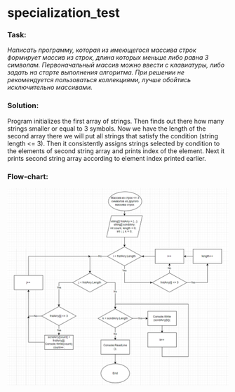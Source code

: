 # specialization_test

### **Task:**
*Написать программу, которая из имеющегося массива строк формирует массив из строк, длина которых меньше либо равна 3 символам. Первоначальный массив можно ввести с клавиатуры, либо задать на старте выполнения алгоритма. При решении не рекомендуется пользоваться коллекциями, лучше обойтись исключительно массивами.*

### **Solution:**
Program initializes the first array of strings. Then finds out there how many strings smaller or equal to 3 symbols. Now we have the length of the second array there we will put all strings that satisfy the condition (string length <= 3).
Then it consistently assigns strings selected by condition to the elements of second string array and prints index of the element. Next it prints second string array according to element index printed earlier.

### **Flow-chart:**
![Flow-chart](flowchart.png "Program flow-chart")